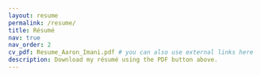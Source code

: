 ```yaml
---
layout: resume
permalink: /resume/
title: Résumé
nav: true
nav_order: 2
cv_pdf: Resume_Aaron_Imani.pdf # you can also use external links here
description: Download my résumé using the PDF button above.
---
```

